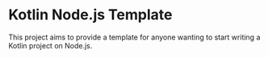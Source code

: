 Kotlin Node.js Template
=======================

This project aims to provide a template for anyone wanting to start writing a Kotlin project on Node.js.

